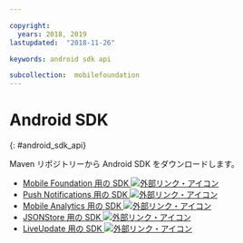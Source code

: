 ```yaml
---

copyright:
  years: 2018, 2019
lastupdated:  "2018-11-26"

keywords: android sdk api

subcollection:  mobilefoundation
---
```


#	Android SDK
{: #android_sdk_api}

Maven リポジトリーから Android SDK をダウンロードします。

* [Mobile Foundation 用の SDK ![外部リンク・アイコン](../../icons/launch-glyph.svg "外部リンク・アイコン")](https://search.maven.org/search?q=a:ibmmobilefirstplatformfoundation)
* [Push Notifications 用の SDK ![外部リンク・アイコン](../../icons/launch-glyph.svg "外部リンク・アイコン")](https://search.maven.org/search?q=a:ibmmobilefirstplatformfoundationpush)
* [Mobile Analytics 用の SDK ![外部リンク・アイコン](../../icons/launch-glyph.svg "外部リンク・アイコン")](https://search.maven.org/search?q=a:ibmmobilefirstplatformfoundationanalytics)
* [JSONStore 用の SDK ![外部リンク・アイコン](../../icons/launch-glyph.svg "外部リンク・アイコン")](https://search.maven.org/search?q=a:ibmmobilefirstplatformfoundationjsonstore)
* [LiveUpdate 用の SDK ![外部リンク・アイコン](../../icons/launch-glyph.svg "外部リンク・アイコン")](https://search.maven.org/search?q=a:ibmmobilefirstplatformfoundationliveupdate)
